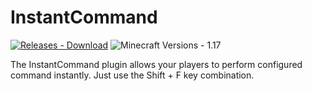 ﻿# InstantCommand
 [![Releases - Download](https://img.shields.io/badge/Releases-Download-blue?logo=java&logoColor=white)](https://github.com/Martajnez/InstantCommand/releases/tag/Release)
![Minecraft Versions - 1.17](https://img.shields.io/badge/Minecraft_Versions-1.17-red)

The InstantCommand plugin allows your players to perform configured command instantly.
Just use the Shift + F key combination.
